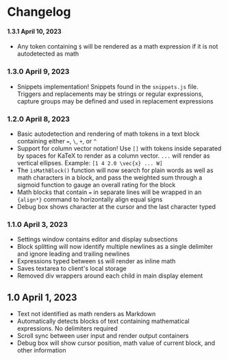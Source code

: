 # Changelog

#### 1.3.1 April 10, 2023

- Any token containing `$` will be rendered as a math expression if it is not autodetected as math

### 1.3.0 April 9, 2023

- Snippets implementation! Snippets found in the `snippets.js` file. Triggers and replacements may be strings or regular expressions, capture groups may be defined and used in replacement expressions

### 1.2.0 April 8, 2023

- Basic autodetection and rendering of math tokens in a text block containing either `=`, `\`, `+`, or `^`
- Support for column vector notation! Use `[]` with tokens inside separated by spaces for KaTeX to render as a column vector. `...` will render as vertical ellipses. Example: `[1 4 2.0 \vec{x} ... W]`
- The `isMathBlock()` function will now search for plain words as well as math characters in a block, and pass the weighted sum through a sigmoid function to gauge an overall rating for the block
- Math blocks that contain `=` in separate lines will be wrapped in an `{align*}` command to horizontally align equal signs
- Debug box shows character at the cursor and the last character typed

### 1.1.0 April 3, 2023

- Settings window contains editor and display subsections
- Block splitting will now identify multiple newlines as a single delimiter and ignore leading and trailing newlines
- Expressions typed between `$$` will render as inline math
- Saves textarea to client's local storage
- Removed div wrappers around each child in main display element

## 1.0 April 1, 2023

- Text not identified as math renders as Markdown
- Automatically detects blocks of text containing mathematical expressions. No delimiters required
- Scroll sync between user input and render output containers
- Debug box will show cursor position, math value of current block, and other information

